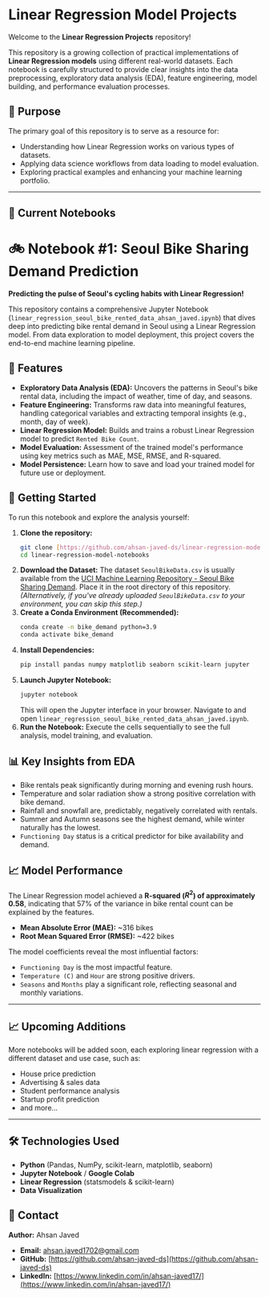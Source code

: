 # Linear Regression Model Projects

Welcome to the **Linear Regression Projects** repository!

This repository is a growing collection of practical implementations of **Linear Regression models** using different real-world datasets. Each notebook is carefully structured to provide clear insights into the data preprocessing, exploratory data analysis (EDA), feature engineering, model building, and performance evaluation processes.

## 📌 Purpose

The primary goal of this repository is to serve as a resource for:

- Understanding how Linear Regression works on various types of datasets.
- Applying data science workflows from data loading to model evaluation.
- Exploring practical examples and enhancing your machine learning portfolio.

---

## 📂 Current Notebooks

# 🚲 Notebook #1: Seoul Bike Sharing Demand Prediction

**Predicting the pulse of Seoul's cycling habits with Linear Regression!**

This repository contains a comprehensive Jupyter Notebook (`linear_regression_seoul_bike_rented_data_ahsan_javed.ipynb`) that dives deep into predicting bike rental demand in Seoul using a Linear Regression model. From data exploration to model deployment, this project covers the end-to-end machine learning pipeline.

## 🌟 Features

* **Exploratory Data Analysis (EDA):** Uncovers the patterns in Seoul's bike rental data, including the impact of weather, time of day, and seasons.
* **Feature Engineering:** Transforms raw data into meaningful features, handling categorical variables and extracting temporal insights (e.g., month, day of week).
* **Linear Regression Model:** Builds and trains a robust Linear Regression model to predict `Rented Bike Count`.
* **Model Evaluation:** Assessment of the trained model's performance using key metrics such as MAE, MSE, RMSE, and R-squared.
* **Model Persistence:** Learn how to save and load your trained model for future use or deployment.

## 🚀 Getting Started

To run this notebook and explore the analysis yourself:

1.  **Clone the repository:**
    ```bash
    git clone [https://github.com/ahsan-javed-ds/linear-regression-model-notebooks.git](https://github.com/YOUR_USERNAME/YOUR_REPOSITORY_NAME.git)
    cd linear-regression-model-notebooks
    ```
2.  **Download the Dataset:**
    The dataset `SeoulBikeData.csv` is usually available from the [UCI Machine Learning Repository - Seoul Bike Sharing Demand](https://archive.ics.uci.edu/dataset/560/seoul+bike+sharing+demand). Place it in the root directory of this repository.
    *(Alternatively, if you've already uploaded `SeoulBikeData.csv` to your environment, you can skip this step.)*
3.  **Create a Conda Environment (Recommended):**
    ```bash
    conda create -n bike_demand python=3.9
    conda activate bike_demand
    ```
4.  **Install Dependencies:**
    ```bash
    pip install pandas numpy matplotlib seaborn scikit-learn jupyter
    ```
5.  **Launch Jupyter Notebook:**
    ```bash
    jupyter notebook
    ```
    This will open the Jupyter interface in your browser. Navigate to and open `linear_regression_seoul_bike_rented_data_ahsan_javed.ipynb`.
6.  **Run the Notebook:** Execute the cells sequentially to see the full analysis, model training, and evaluation.

## 📊 Key Insights from EDA

* Bike rentals peak significantly during morning and evening rush hours.
* Temperature and solar radiation show a strong positive correlation with bike demand.
* Rainfall and snowfall are, predictably, negatively correlated with rentals.
* Summer and Autumn seasons see the highest demand, while winter naturally has the lowest.
* `Functioning Day` status is a critical predictor for bike availability and demand.

## 📈 Model Performance

The Linear Regression model achieved a **R-squared ($R^2$) of approximately 0.58**, indicating that 57% of the variance in bike rental count can be explained by the features.

* **Mean Absolute Error (MAE):** ~316 bikes
* **Root Mean Squared Error (RMSE):** ~422 bikes

The model coefficients reveal the most influential factors:
* `Functioning Day` is the most impactful feature.
* `Temperature (C)` and `Hour` are strong positive drivers.
* `Seasons` and `Months` play a significant role, reflecting seasonal and monthly variations.

----------------------------------------------------------------------------------------------------------------------------------------------------------------------------------------------------

## 📈 Upcoming Additions

More notebooks will be added soon, each exploring linear regression with a different dataset and use case, such as:

- House price prediction  
- Advertising & sales data  
- Student performance analysis  
- Startup profit prediction  
- and more...

---

## 🛠️ Technologies Used

- **Python** (Pandas, NumPy, scikit-learn, matplotlib, seaborn)  
- **Jupyter Notebook** / **Google Colab**
- **Linear Regression** (statsmodels & scikit-learn)
- **Data Visualization**


## 📧 Contact

**Author:** Ahsan Javed
* **Email:** ahsan.javed1702@gmail.com
* **GitHub:** [https://github.com/ahsan-javed-ds](https://github.com/ahsan-javed-ds)
* **LinkedIn:** [https://www.linkedin.com/in/ahsan-javed17/](https://www.linkedin.com/in/ahsan-javed17/)
